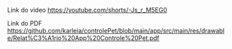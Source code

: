 Link do video 
https://youtube.com/shorts/-Js_r_M5EG0 

Link do PDF
https://github.com/karleia/controlePet/blob/main/app/src/main/res/drawable/Relat%C3%A1rio%20App%20Controle%20Pet.pdf
